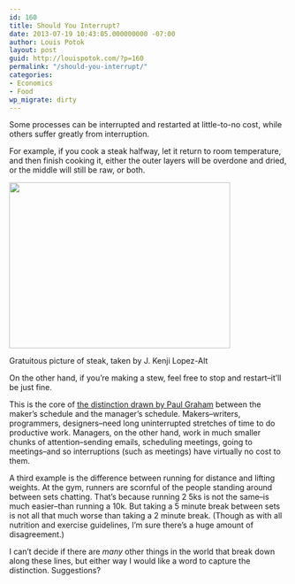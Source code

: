 ```yaml
---
id: 160
title: Should You Interrupt?
date: 2013-07-19 10:43:05.000000000 -07:00
author: Louis Potok
layout: post
guid: http://louispotok.com/?p=160
permalink: "/should-you-interrupt/"
categories:
- Economics
- Food
wp_migrate: dirty
---
```

Some processes can be interrupted and restarted at little-to-no cost, while others suffer greatly from interruption.

For example, if you cook a steak halfway, let it return to room temperature, and then finish cooking it, either the outer layers will be overdone and dried, or the middle will still be raw, or both.

<div style="width: 410px" class="wp-caption alignnone">
  <a href="http://www.seriouseats.com/2013/06/the-food-lab-7-old-wives-tales-about-cooking-steak.html"><img loading="lazy" class=" " alt="" src="http://www.seriouseats.com/images/20110516-cowboy-steak-5.jpg" width="400" height="300" /></a>
  
  <p class="wp-caption-text">
    Gratuitous picture of steak, taken by J. Kenji Lopez-Alt
  </p>
</div>

On the other hand, if you&#8217;re making a stew, feel free to stop and restart&#8211;it&#8217;ll be just fine.

This is the core of <a href="http://www.paulgraham.com/makersschedule.html" target="_blank">the distinction drawn by Paul Graham</a> between the maker&#8217;s schedule and the manager&#8217;s schedule. Makers&#8211;writers, programmers, designers&#8211;need long uninterrupted stretches of time to do productive work. Managers, on the other hand, work in much smaller chunks of attention&#8211;sending emails, scheduling meetings, going to meetings&#8211;and so interruptions (such as meetings) have virtually no cost to them.

A third example is the difference between running for distance and lifting weights. At the gym, runners are scornful of the people standing around between sets chatting. That&#8217;s because running 2 5ks is not the same&#8211;is much easier&#8211;than running a 10k. But taking a 5 minute break between sets is not all that much worse than taking a 2 minute break. (Though as with all nutrition and exercise guidelines, I&#8217;m sure there&#8217;s a huge amount of disagreement.)

I can&#8217;t decide if there are _many_ other things in the world that break down along these lines, but either way I would like a word to capture the distinction. Suggestions?